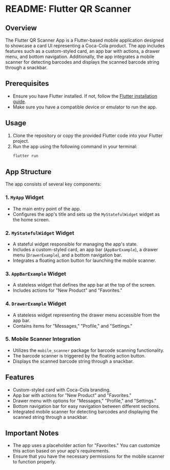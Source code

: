 # README: Flutter QR Scanner

## Overview
The Flutter QR Scanner App is a Flutter-based mobile application designed to showcase a card UI representing a Coca-Cola product. The app includes features such as a custom-styled card, an app bar with actions, a drawer menu, and bottom navigation. Additionally, the app integrates a mobile scanner for detecting barcodes and displays the scanned barcode string through a snackbar.

## Prerequisites
- Ensure you have Flutter installed. If not, follow the [Flutter installation guide](https://flutter.dev/docs/get-started/install).
- Make sure you have a compatible device or emulator to run the app.

## Usage
1. Clone the repository or copy the provided Flutter code into your Flutter project.
2. Run the app using the following command in your terminal:
   ```bash
   flutter run
   ```

## App Structure
The app consists of several key components:

### 1. `MyApp` Widget
- The main entry point of the app.
- Configures the app's title and sets up the `MyStatefulWidget` widget as the home screen.

### 2. `MyStatefulWidget` Widget
- A stateful widget responsible for managing the app's state.
- Includes a custom-styled card, an app bar (`AppBarExample`), a drawer menu (`DrawerExample`), and a bottom navigation bar.
- Integrates a floating action button for launching the mobile scanner.

### 3. `AppBarExample` Widget
- A stateless widget that defines the app bar at the top of the screen.
- Includes actions for "New Product" and "Favorites."

### 4. `DrawerExample` Widget
- A stateless widget representing the drawer menu accessible from the app bar.
- Contains items for "Messages," "Profile," and "Settings."

### 5. Mobile Scanner Integration
- Utilizes the `mobile_scanner` package for barcode scanning functionality.
- The barcode scanner is triggered by the floating action button.
- Displays the scanned barcode string through a snackbar.

## Features
- Custom-styled card with Coca-Cola branding.
- App bar with actions for "New Product" and "Favorites."
- Drawer menu with options for "Messages," "Profile," and "Settings."
- Bottom navigation bar for easy navigation between different sections.
- Integrated mobile scanner for detecting barcodes and displaying the scanned string through a snackbar.

## Important Notes
- The app uses a placeholder action for "Favorites." You can customize this action based on your app's requirements.
- Ensure that you have the necessary permissions for the mobile scanner to function properly.
